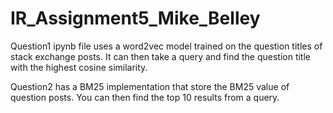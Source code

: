 # IR_Assignment5_Mike_Belley
 
Question1 ipynb file uses a word2vec model trained on the question titles of stack exchange posts. It can then take a query and find the question title with the highest cosine similarity.

Question2 has a BM25 implementation that store the BM25 value of question posts. You can then find the top 10 results from a query.